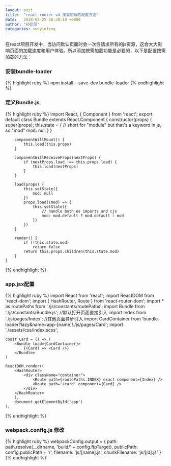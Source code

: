 ```yaml
---
layout: post
title:  "react-router v4 按需加载的配置方法"
date:   2018-04-25 18:30:19 +0800
author: "孙印凤"
categories: sunyinfeng
---
```


在react项目开发中，当访问默认页面时会一次性请求所有的js资源，这会大大影响页面的加载速度和用户体验。所以添加按需加载功能是必要的，以下是配置按需加载的方法：

### 安装bundle-loader

{% highlight ruby %}
   npm install --save-dev bundle-loader
{% endhighlight %}

### 定义Bundle.js

{% highlight ruby %}
   import React, { Component } from 'react';
    export default class Bundle extends React.Component {
        constructor(props) {
            super(props);
            this.state = {
                // short for "module" but that's a keyword in js, so "mod"
                mod: null
            }
        }

        componentWillMount() {
            this.load(this.props)
        }

        componentWillReceiveProps(nextProps) {
            if (nextProps.load !== this.props.load) {
                this.load(nextProps)
            }
        }

        load(props) {
            this.setState({
                mod: null
            })
            props.load((mod) => {
                this.setState({
                    // handle both es imports and cjs
                    mod: mod.default ? mod.default : mod
                })
            })
        }

        render() {
            if (!this.state.mod)
                return false
            return this.props.children(this.state.mod)
        }
    }
{% endhighlight %}

### app.jsx配置

{% highlight ruby %}
    import React from 'react';
    import ReactDOM from 'react-dom';
    import { HashRouter, Route } from 'react-router-dom';
    import * as routePaths from './js/constants/routePaths';
    import Bundle from './js/constants/Bundle.js';
    //默认打开页面直接引入
    import Index from './js/pages/Index';
    //其他页面异步引入
    import CardContainer from 'bundle-loader?lazy&name=app-[name]!./js/pages/Card';
    import './assets/css/index.scss';

    const Card = () => (
        <Bundle load={CardContainer}>
            {(Card) => <Card />}
        </Bundle>
    )

    ReactDOM.render((
        <HashRouter>
            <div className="container">
                <Route path={routePaths.INDEX} exact component={Index} />
                <Route path='/card' component={Card} />
            </div>
        </HashRouter>
        ),
        document.getElementById('app')
    );
{% endhighlight %}

### webpack.config.js 修改
{% highlight ruby %}
    webpackConfig.output = {
        path: path.resolve(__dirname, 'build/' + config.ftpTarget),
        publicPath: config.publicPath + '/',
        filename: 'js/[name].js',
        chunkFilename: 'js/[id].js'
    }
{% endhighlight %}